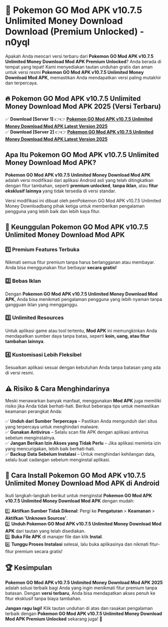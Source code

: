 # 🎯 Pokemon GO Mod APK v10.7.5 Unlimited Money Download  Download (Premium Unlocked) -  n0yql

Apakah Anda mencari versi terbaru dari **Pokemon GO Mod APK v10.7.5 Unlimited Money Download Mod APK Premium Unlocked**? Anda berada di tempat yang tepat! Kami menyediakan tautan unduhan gratis dan aman untuk versi resmi **Pokemon GO Mod APK v10.7.5 Unlimited Money Download Mod APK**, memastikan Anda mendapatkan versi paling mutakhir dan terpercaya.

## 🔥 Pokemon GO Mod APK v10.7.5 Unlimited Money Download Mod APK 2025 (Versi Terbaru)

✅ **Download [Server 1]** 👉👉 [**Pokemon GO Mod APK v10.7.5 Unlimited Money Download Mod APK Latest Version 2025**](https://momento.my/?title=Pokemon_GO_Mod_APK_v10.7.5_Unlimited_Money_Download)  
✅ **Download [Server 2]** 👉👉 [**Pokemon GO Mod APK v10.7.5 Unlimited Money Download Mod APK Latest Version 2025**](https://momento.my/?title=Pokemon_GO_Mod_APK_v10.7.5_Unlimited_Money_Download)  

## Apa Itu Pokemon GO Mod APK v10.7.5 Unlimited Money Download Mod APK?

**Pokemon GO Mod APK v10.7.5 Unlimited Money Download Mod APK** adalah versi modifikasi dari aplikasi Android asli yang telah ditingkatkan dengan fitur tambahan, seperti **premium unlocked**, **tanpa iklan**, atau **fitur eksklusif lainnya** yang tidak tersedia di versi standar.

Versi modifikasi ini dibuat oleh penPokemon GO Mod APK v10.7.5 Unlimited Money Downloadbang pihak ketiga untuk memberikan pengalaman pengguna yang lebih baik dan lebih kaya fitur.

## 🎯 Keunggulan Pokemon GO Mod APK v10.7.5 Unlimited Money Download Mod APK

### 1️⃣ Premium Features Terbuka
Nikmati semua fitur premium tanpa harus berlangganan atau membayar. Anda bisa menggunakan fitur berbayar **secara gratis!**

### 2️⃣ Bebas Iklan
Dengan **Pokemon GO Mod APK v10.7.5 Unlimited Money Download Mod APK**, Anda bisa menikmati pengalaman pengguna yang lebih nyaman tanpa gangguan iklan yang mengganggu.

### 3️⃣ Unlimited Resources
Untuk aplikasi game atau tool tertentu, **Mod APK** ini memungkinkan Anda mendapatkan sumber daya tanpa batas, seperti **koin, uang, atau fitur tambahan lainnya**.

### 4️⃣ Kustomisasi Lebih Fleksibel
Sesuaikan aplikasi sesuai dengan kebutuhan Anda tanpa batasan yang ada di versi resmi.

## ⚠️ Risiko & Cara Menghindarinya

Meski menawarkan banyak manfaat, menggunakan **Mod APK** juga memiliki risiko jika Anda tidak berhati-hati. Berikut beberapa tips untuk memastikan keamanan perangkat Anda:

✅ **Unduh dari Sumber Terpercaya** – Pastikan Anda mengunduh dari situs yang terpercaya untuk menghindari malware.  
✅ **Gunakan Antivirus** – Selalu scan file APK dengan aplikasi antivirus sebelum menginstalnya.  
✅ **Jangan Berikan Izin Akses yang Tidak Perlu** – Jika aplikasi meminta izin yang mencurigakan, lebih baik berhati-hati.  
✅ **Backup Data Sebelum Instalasi** – Untuk menghindari kehilangan data, selalu buat cadangan sebelum menginstal aplikasi.

## 📌 Cara Install Pokemon GO Mod APK v10.7.5 Unlimited Money Download Mod APK di Android

Ikuti langkah-langkah berikut untuk menginstal **Pokemon GO Mod APK v10.7.5 Unlimited Money Download Mod APK** dengan mudah:

1️⃣ **Aktifkan Sumber Tidak Dikenal**: Pergi ke **Pengaturan** > **Keamanan** > **Aktifkan 'Unknown Sources'**.  
2️⃣ **Unduh Pokemon GO Mod APK v10.7.5 Unlimited Money Download Mod APK** dari tautan yang telah disediakan.  
3️⃣ **Buka File APK** di manajer file dan klik **Instal**.  
4️⃣ **Tunggu Proses Instalasi** selesai, lalu buka aplikasinya dan nikmati fitur-fitur premium secara gratis!

## 🏆 Kesimpulan

**Pokemon GO Mod APK v10.7.5 Unlimited Money Download Mod APK 2025** adalah solusi terbaik bagi Anda yang ingin menikmati fitur premium tanpa batasan. Dengan **versi terbaru**, Anda bisa mendapatkan akses penuh ke fitur eksklusif tanpa biaya tambahan.

**Jangan ragu lagi!** Klik tautan unduhan di atas dan rasakan pengalaman terbaik dengan **Pokemon GO Mod APK v10.7.5 Unlimited Money Download Mod APK Premium Unlocked** sekarang juga! 🚀
